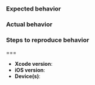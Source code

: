### Expected behavior



### Actual behavior



### Steps to reproduce behavior



===

* **Xcode version**: 
* **iOS version**: 
* **Device(s)**: 
